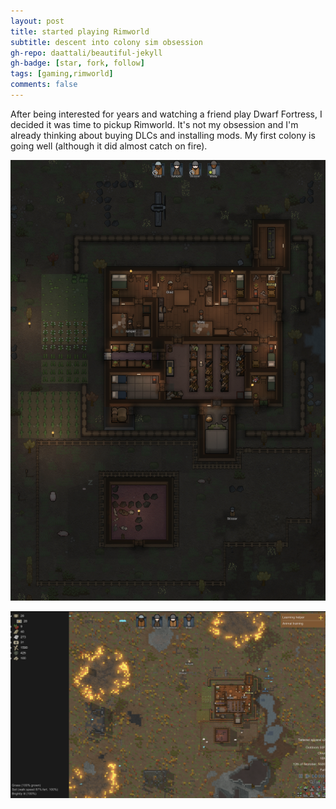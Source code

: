```yaml
---
layout: post
title: started playing Rimworld
subtitle: descent into colony sim obsession
gh-repo: daattali/beautiful-jekyll
gh-badge: [star, fork, follow]
tags: [gaming,rimworld]
comments: false
---
```


After being interested for years and watching a friend play Dwarf Fortress, I decided it was time to pickup Rimworld. It's not my obsession and I'm already thinking about buying DLCs and installing mods. My first colony is going well (although it did almost catch on fire).

![rimworld](/assets/img/rimworld_03302025.png)

![rimworld_fire](/assets/img/fire.png)